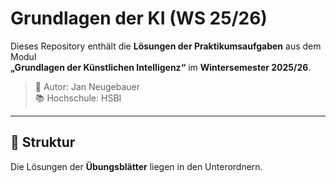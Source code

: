 # Grundlagen der KI (WS 25/26)

Dieses Repository enthält die **Lösungen der Praktikumsaufgaben** aus dem Modul  
**„Grundlagen der Künstlichen Intelligenz“** im **Wintersemester 2025/26**.

> 🧠 Autor: Jan Neugebauer  
> 📚 Hochschule: HSBI

---

## 📁 Struktur

Die Lösungen der **Übungsblätter** liegen in den Unterordnern.

